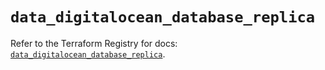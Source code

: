 # `data_digitalocean_database_replica`

Refer to the Terraform Registry for docs: [`data_digitalocean_database_replica`](https://registry.terraform.io/providers/digitalocean/digitalocean/2.48.1/docs/data-sources/database_replica).
